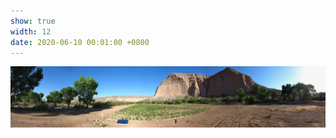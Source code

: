 ```yaml
---
show: true
width: 12
date: 2020-06-10 00:01:00 +0800
---
```


<div>
<img src="/assets/images/photos/IMG_7600_stitch.jpg" alt="Field Plot" class="w-100 rounded" data-toggle="tooltip" data-placement="top" title="Utah field plot">
 <!--  <div class="card-body">
    <p class="card-text">
      Banner text
    </p> 
  </div> -->
</div>
